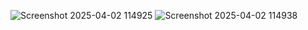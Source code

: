 ![Screenshot 2025-04-02 114925](https://github.com/user-attachments/assets/70b2b750-0837-41f7-bbfe-e74c3a1c18b2)
![Screenshot 2025-04-02 114938](https://github.com/user-attachments/assets/90aa2990-6e99-479d-b20b-d9ffba01251a)
